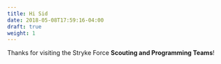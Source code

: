 ```yaml
---
title: Hi Sid
date: 2018-05-08T17:59:16-04:00
draft: true
weight: 1
---
```

Thanks for visiting the Stryke Force **Scouting and Programming Teams**!

